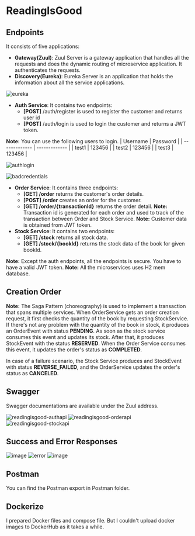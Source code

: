 # ReadingIsGood

## Endpoints
It consists of five applications:
* **Gateway(Zuul)**: Zuul Server is a gateway application that handles all the requests and does the dynamic routing of microservice application. It authenticates the requests.
* **Discovery(Eureka)**: Eureka Server is an application that holds the information about all the service applications.

![eureka](https://user-images.githubusercontent.com/5354910/104977350-62e3b980-5a10-11eb-86e3-50b7b1fcf26e.PNG)


* **Auth Service**: It contains two endpoints:
  * **[POST]** /auth/register is used to register the customer and returns user id
  * **[POST]** /auth/login is used to login the customer and returns a JWT token.
  
   
 **Note:** You can use the following users to login.
| Username  | Password |
| ------------- | ------------- |
| test1  | 123456  |
| test2  | 123456  |
| test3  | 123456  |
  
  ![authlogin](https://user-images.githubusercontent.com/5354910/104977259-29ab4980-5a10-11eb-9f2d-4a1c54fd09fd.PNG)

  ![badcredentials](https://user-images.githubusercontent.com/5354910/104977303-447dbe00-5a10-11eb-9844-67502f248621.PNG)

* **Order Service**: It contains three endpoints:
  * **[GET]  /order** returns the customer's order details.
  * **[POST] /order** creates an order for the customer.
  * **[GET] /order/{transactionId}** returns the order detail. 
 **Note:** Transaction id is generated for each order and used to track of the transaction between Order and Stock Service.
 **Note:** Customer data is obtained from JWT token.
* **Stock Service**: It contains two endpoints:
  * **[GET] /stock** returns all stock data.
  * **[GET] /stock/{bookId}** returns the stock data of the book for given bookId.
  
 **Note:** Except the auth endpoints, all the endpoints is secure. You have to have a valid JWT token.
 **Note:** All the microservices uses H2 mem database.


 ## Creation Order
 **Note:** The Saga Pattern (choreography) is used to implement a transaction that spans multiple services.
 When OrderService gets an order creation request, it first checks the quantity of the book by requesting StockService. If there's not any problem with the quantity of the book in stock, it produces an OrderEvent with status **PENDING**. As soon as the stock service consumes this event and updates its stock. After that, it produces StockEvent with the status **RESERVED**. When the Order Service consumes this event, it updates the order's status as **COMPLETED**. 
 
In case of a failure scenario, the Stock Service produces and StockEvent with status **REVERSE_FAILED**, and the OrderService updates the order's status as **CANCELED**.

## Swagger
Swagger documentations are available under the Zuul address.

![readingisgood-authapi](https://user-images.githubusercontent.com/5354910/104977158-f10b7000-5a0f-11eb-9c0b-b88f3bd1526b.PNG)
![readingisgood-orderapi](https://user-images.githubusercontent.com/5354910/104977189-fff22280-5a0f-11eb-93b7-b650456eb4ae.PNG)
![readingisgood-stockapi](https://user-images.githubusercontent.com/5354910/104977209-0a142100-5a10-11eb-84d9-6c53c5461f6f.PNG)

## Success and Error Responses
![image](https://user-images.githubusercontent.com/5354910/104977828-8a875180-5a11-11eb-83c6-a142569667c9.png)
![error](https://user-images.githubusercontent.com/5354910/104977734-3e3c1180-5a11-11eb-8094-efec8ea906c9.PNG)
![image](https://user-images.githubusercontent.com/5354910/104977908-b9052c80-5a11-11eb-9ed9-b3b7bcfab114.png)

## Postman
You can find the Postman export in Postman folder.

## Dockerize
I prepared Docker files and compose file. But I couldn't upload docker images to DockerHub as it takes a while.
